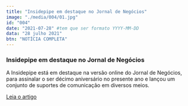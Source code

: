 ```yaml
---
title: "Insidepipe em destaque no Jornal de Negócios"
image: "./media/004/01.jpg"
id: "004"
date: "2021-07-28" #tem que ser formato YYYY-MM-DD
data: "28 julho 2021"
btn: "NOTÍCIA COMPLETA"
---
```


### Insidepipe em destaque no Jornal de Negócios

A Insidepipe está em destaque na versão online do Jornal de Negócios, para assinalar o ser décimo aniversário no presente ano e lançou um conjunto de suportes de comunicação em diversos meios.

[Leia o artigo](https://www.jornaldenegocios.pt/comunicados-de-imprensa/detalhe/insidepipe-uma-empresa-com-lideranca-no-feminino) 
